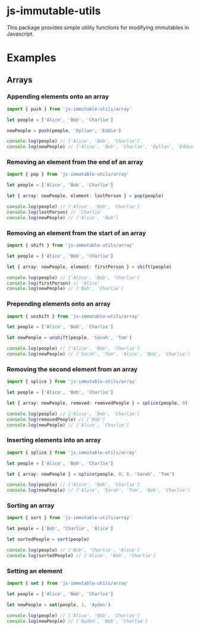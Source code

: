 # js-immutable-utils
This package provides simple utility functions for modifying immutables in Javascript.
# Examples
## Arrays
### Appending elements onto an array
```typescript
import { push } from 'js-immutable-utils/array'

let people = ['Alice', 'Bob', 'Charlie']

newPeople = push(people, 'Dyllan', 'Eddie')

console.log(people) // ['Alice', 'Bob', 'Charlie']
console.log(newPeople) // ['Alice', 'Bob', 'Charlie', 'Dyllan', 'Eddie']
```
### Removing an element from the end of an array
```typescript
import { pop } from 'js-immutable-utils/array'

let people = ['Alice', 'Bob', 'Charlie']

let { array: newPeople, element: lastPerson } = pop(people)

console.log(people) // ['Alice', 'Bob', 'Charlie']
console.log(lastPerson) // 'Charlie'
console.log(newPeople) // ['Alice', 'Bob']
```
### Removing an element from the start of an array
```typescript
import { shift } from 'js-immutable-utils/array'

let people = ['Alice', 'Bob', 'Charlie']

let { array: newPeople, element: firstPerson } = shift(people)

console.log(people) // ['Alice', 'Bob', 'Charlie']
console.log(firstPerson) // 'Alice'
console.log(newPeople) // ['Bob', 'Charlie']
```
### Prepending elements onto an array
```typescript
import { unshift } from 'js-immutable-utils/array'

let people = ['Alice', 'Bob', 'Charlie']

let newPeople = unshift(people, 'Sarah', 'Tom')

console.log(people) // ['Alice', 'Bob', 'Charlie']
console.log(newPeople) // ['Sarah', 'Tom', 'Alice', 'Bob', 'Charlie']
```
### Removing the second element from an array
```typescript
import { splice } from 'js-immutable-utils/array'

let people = ['Alice', 'Bob', 'Charlie']

let { array: newPeople, removed: removedPeople } = splice(people, 0)

console.log(people) // ['Alice', 'Bob', 'Charlie']
console.log(removedPeople) // ['Bob']
console.log(newPeople) // ['Alice', 'Charlie']
```
### Inserting elements into an array
```typescript
import { splice } from 'js-immutable-utils/array'

let people = ['Alice', 'Bob', 'Charlie']

let { array: newPeople } = splice(people, 0, 0, 'Sarah', 'Tom')

console.log(people) // ['Alice', 'Bob', 'Charlie']
console.log(newPeople) // ['Alice', 'Sarah', 'Tom', 'Bob', 'Charlie']
```
### Sorting an array
```typescript
import { sort } from 'js-immutable-utils/array'

let people = ['Bob', 'Charlie', 'Alice']

let sortedPeople = sort(people)

console.log(people) // ['Bob', 'Charlie', 'Alice']
console.log(sortedPeople) // ['Alice', 'Bob', 'Charlie']
```
### Setting an element
```typescript
import { set } from 'js-immutable-utils/array'

let people = ['Alice', 'Bob', 'Charlie']

let newPeople = set(people, 1, 'Ayden')

console.log(people) // ['Alice', 'Bob', 'Charlie']
console.log(newPeople) // ['Ayden', 'Bob', 'Charlie']
```